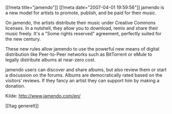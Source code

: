 [[!meta  title="jamendo"]]
[[!meta  date="2007-04-01 19:59:56"]]
jamendo is a new model for artists to promote, publish, and be paid for their music.

On jamendo, the artists distribute their music under Creative Commons licenses. In a nutshell, they allow you to download, remix and share their music freely. It's a "Some rights reserved" agreement, perfectly suited for the new century.

These new rules allow jamendo to use the powerful new means of digital distribution like Peer-to-Peer networks such as BitTorrent or eMule to legally distribute albums at near-zero cost.

jamendo users can discover and share albums, but also review them or start a discussion on the forums. Albums are democratically rated based on the visitors’ reviews. If they fancy an artist they can support him by making a donation.

Kilde: <a href="http://www.jamendo.com/en/">http://www.jamendo.com/en/</a>

[[!tag  generelt]]